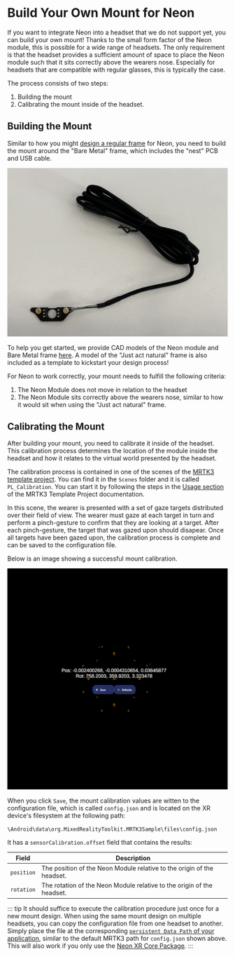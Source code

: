 # Build Your Own Mount for Neon

If you want to integrate Neon into a headset that we do not support yet, you can build your own mount! Thanks to the small form factor of the Neon module, this is possible for a wide range of headsets. The only requirement is that the headset provides a sufficient amount of space to place the Neon module such that it sits correctly above the wearers nose. Especially for headsets that are compatible with regular glasses, this is typically the case.

The process consists of two steps:

1. Building the mount
2. Calibrating the mount inside of the headset.

## Building the Mount

Similar to how you might [design a regular frame](/hardware/make-your-own-frame/) for Neon, you need to build the mount around the "Bare Metal" frame, which includes the "nest" PCB and USB cable.

![Bare Metal Frame](./bare_metal.jpg)

To help you get started, we provide CAD models of the Neon module and Bare Metal frame [here](https://github.com/pupil-labs/neon-geometry). A model of the "Just act natural" frame is also included as a template to kickstart your design process!

For Neon to work correctly, your mount needs to fulfill the following criteria:

1. The Neon Module does not move in relation to the headset
2. The Neon Module sits correctly above the wearers nose, similar to how it would sit when using the "Just act natural" frame.

## Calibrating the Mount

After building your mount, you need to calibrate it inside of the headset. This calibration process determines the location of the module inside the headset and how it relates to the virtual world presented by the headset.

The calibration process is contained in one of the scenes of the [MRTK3 template project](/neon-xr/MRTK3-template-project/). You can find it in the `Scenes` folder and it is called `PL_Calibration`. You can start it by following the steps in the [Usage section](../MRTK3-template-project/index.md#usage) of the MRTK3 Template Project documentation.

In this scene, the wearer is presented with a set of gaze targets distributed over their field of view. The wearer must gaze at each target in turn and perform a pinch-gesture to confirm that they are looking at a target. After each pinch-gesture, the target that was gazed upon should disapear. Once all targets have been gazed upon, the calibration process is complete and can be saved to the configuration file.

Below is an image showing a successful mount calibration.

![A successful Neon-XR mount calibration](./successful_calibration.png)

When you click `Save`, the mount calibration values are witten to the configuration file, which is called `config.json` and is located on the XR device's filesystem at the following path:

```
\Android\data\org.MixedRealityToolkit.MRTK3Sample\files\config.json
```

It has a `sensorCalibration.offset` field that contains the results:

| Field      | Description                                                            |
| ---------- | ---------------------------------------------------------------------- |
| `position` | The position of the Neon Module relative to the origin of the headset. |
| `rotation` | The rotation of the Neon Module relative to the origin of the headset. |

::: tip
It should suffice to execute the calibration procedure just once for a new mount design. When using the same mount design on multiple headsets, you can copy the configuration file from one headset to another. Simply place the file at the corresponding [`persistent Data Path` of your application](https://docs.unity3d.com/6000.0/Documentation/ScriptReference/Application-persistentDataPath.html), similar to the default MRTK3 path for `config.json` shown above. This will also work if you only use the [Neon XR Core Package](../neon-xr-core-package/).
:::
